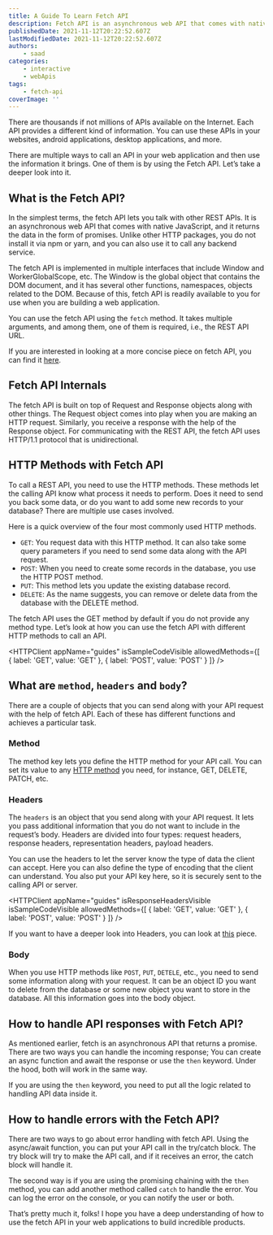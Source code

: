```yaml
---
title: A Guide To Learn Fetch API
description: Fetch API is an asynchronous web API that comes with native JavaScript, and it returns the data in the form of promises. In this piece, let's take a look at how you can use Fetch API in your web apps.
publishedDate: 2021-11-12T20:22:52.607Z
lastModifiedDate: 2021-11-12T20:22:52.607Z
authors:
    - saad
categories:
    - interactive
    - webApis
tags:
    - fetch-api
coverImage: ''
---
```


<Lead>

There are thousands if not millions of APIs available on the Internet. Each API provides a different kind of information. You can use these APIs in your websites, android applications, desktop applications, and more.

</Lead>

There are multiple ways to call an API in your web application and then use the information it brings. One of them is by using the Fetch API. Let’s take a deeper look into it.

## What is the Fetch API?

In the simplest terms, the fetch API lets you talk with other REST APIs. It is an asynchronous web API that comes with native JavaScript, and it returns the data in the form of promises. Unlike other HTTP packages, you do not install it via npm or yarn, and you can also use it to call any backend service.

The fetch API is implemented in multiple interfaces that include Window and WorkerGlobalScope, etc. The Window is the global object that contains the DOM document, and it has several other functions, namespaces, objects related to the DOM. Because of this, fetch API is readily available to you for use when you are building a web application.

You can use the fetch API using the `fetch` method. It takes multiple arguments, and among them, one of them is required, i.e., the REST API URL.

If you are interested in looking at a more concise piece on fetch API, you can find it [here](https://rapidapi.com/guides/fetch-api?utm_source=RapidAPI.com/guides&utm_medium=DevRel&utm_campaign=DevRel).

## Fetch API Internals

The fetch API is built on top of Request and Response objects along with other things.
The Request object comes into play when you are making an HTTP request. Similarly, you receive a response with the help of the Response object. For communicating with the REST API, the fetch API uses HTTP/1.1 protocol that is unidirectional.

## HTTP Methods with Fetch API

To call a REST API, you need to use the HTTP methods. These methods let the calling API know what process it needs to perform. Does it need to send you back some data, or do you want to add some new records to your database? There are multiple use cases involved.

Here is a quick overview of the four most commonly used HTTP methods.

-   `GET`: You request data with this HTTP method. It can also take some query parameters if you need to send some data along with the API request.
-   `POST`: When you need to create some records in the database, you use the HTTP POST method.
-   `PUT`: This method lets you update the existing database record.
-   `DELETE`: As the name suggests, you can remove or delete data from the database with the DELETE method.

The fetch API uses the GET method by default if you do not provide any method type. Let’s look at how you can use the fetch API with different HTTP methods to call an API.

<HTTPClient
	appName="guides"
	isSampleCodeVisible
	allowedMethods={[
		{
			label: 'GET',
			value: 'GET'
		},
		{
			label: 'POST',
			value: 'POST'
		}
	]}
/>

## What are `method`, `headers` and `body`?

There are a couple of objects that you can send along with your API request with the help of fetch API. Each of these has different functions and achieves a particular task.

### Method

The method key lets you define the HTTP method for your API call. You can set its value to any [HTTP method](https://rapidapi.com/guides/everything-need-know-http-request-methods?utm_source=RapidAPI.com/guides&utm_medium=DevRel&utm_campaign=DevRel) you need, for instance, GET, DELETE, PATCH, etc.

### Headers

The `headers` is an object that you send along with your API request. It lets you pass additional information that you do not want to include in the request’s body. Headers are divided into four types: request headers, response headers, representation headers, payload headers.

You can use the headers to let the server know the type of data the client can accept. Here you can also define the type of encoding that the client can understand. You also put your API key here, so it is securely sent to the calling API or server.

<HTTPClient
	appName="guides"
	isResponseHeadersVisible
	isSampleCodeVisible
	allowedMethods={[
		{
			label: 'GET',
			value: 'GET'
		},
		{
			label: 'POST',
			value: 'POST'
		}
	]}
/>

If you want to have a deeper look into Headers, you can look at [this](https://rapidapi.com/guides/ten-widely-used-http-headers?utm_source=RapidAPI.com/guides&utm_medium=DevRel&utm_campaign=DevRel) piece.

### Body

When you use HTTP methods like `POST`, `PUT`, `DETELE`, etc., you need to send some information along with your request. It can be an object ID you want to delete from the database or some new object you want to store in the database. All this information goes into the body object.

## How to handle API responses with Fetch API?

As mentioned earlier, fetch is an asynchronous API that returns a promise. There are two ways you can handle the incoming response; You can create an async function and await the response or use the `then` keyword. Under the hood, both will work in the same way.

If you are using the `then` keyword, you need to put all the logic related to handling API data inside it.

## How to handle errors with the Fetch API?

There are two ways to go about error handling with fetch API. Using the async/await function, you can put your API call in the try/catch block. The try block will try to make the API call, and if it receives an error, the catch block will handle it.

The second way is if you are using the promising chaining with the `then` method, you can add another method called `catch` to handle the error. You can log the error on the console, or you can notify the user or both.

That’s pretty much it, folks! I hope you have a deep understanding of how to use the fetch API in your web applications to build incredible products.
